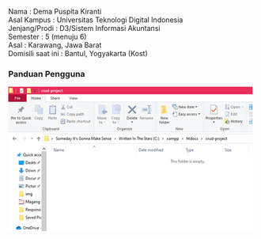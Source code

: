 Nama                : Dema Puspita Kiranti <br>
Asal Kampus         : Universitas Teknologi Digital Indonesia <br>
Jenjang/Prodi       : D3/Sistem Informasi Akuntansi <br>
Semester            : 5 (menuju 6) <br>
Asal                : Karawang, Jawa Barat <br>
Domisili saat ini   : Bantul, Yogyakarta (Kost)

### Panduan Pengguna

![Pict 1](/images/Picture1.png "folder baru")
